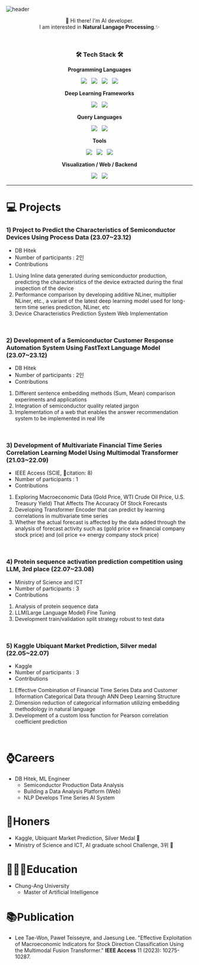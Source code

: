 <!--https://img.shields.io/badge/{보여질이름}-{배경컬러}?style=for-the-badge&logo={로고이름}&logoColor={로고컬러}-->
<!--
**Twlee95/Twlee95** is a ✨ _special_ ✨ repository because its `README.md` (this file) appears on your GitHub profile.

Here are some ideas to get you started:

- 🔭 I’m currently working on ...
- 🌱 I’m currently learning ...
- 👯 I’m looking to collaborate on ...
- 🤔 I’m looking for help with ...
- 💬 Ask me about ...
- 📫 How to reach me: ...
- 😄 Pronouns: ...
- ⚡ Fun fact: ...
-->



![header](https://capsule-render.vercel.app/api?type=rect&color=gradient&customColorList=0,2,2,5,30&section=header&height=200&text=Lee%20Taewon&animation=fadeIn)

<p align="center">
👋 Hi there! I'm AI developer.
</br>
I am interested in <b>Natural Langage Processing</b>.✨
</br>
</p>
</br>



<h3 align="center"><b>🛠 Tech Stack 🛠</b></h3>

<p align='center'> <b>Programming Languages </b></p>
<p align="center">
<img src="https://img.shields.io/badge/Python-3776AB?style=for-the-badge&logo=python&logoColor=white"/> &nbsp
<img src="https://img.shields.io/badge/C++-00599C?style=for-the-badge&logo=cplusplus&logoColor=white"/> &nbsp
<img src="https://img.shields.io/badge/C-A8B9CC?style=for-the-badge&logo=c&logoColor=white"/> &nbsp
<img src="https://img.shields.io/badge/R-276DC3?style=for-the-badge&logo=r&logoColor=white"/>
</p>
  
<p align='center'> <b>Deep Learning Frameworks</b> </p>
<p align="center">
<img src="https://img.shields.io/badge/Pytorch-EE4C2C?style=for-the-badge&logo=pytorch&logoColor=white"/> &nbsp
<img src="https://img.shields.io/badge/Tensorflow-FF6F00?style=for-the-badge&logo=tensorflow&logoColor=white"/>
</p>

<p align='center'> <b>Query Languages</b> </p>
<p align="center">
<img src="https://img.shields.io/badge/MySQL-4479A1?style=for-the-badge&logo=MySQL&logoColor=white"/> &nbsp
<img src="https://img.shields.io/badge/Oracle-F80000?style=for-the-badge&logo=oracle&logoColor=white"/>
</p>

<p align='center'> <b>Tools</b> </p>
<p align="center">
<img src="https://img.shields.io/badge/Github-444444?style=for-the-badge&logo=GitHub&logoColor=181717"> &nbsp
<img src="https://img.shields.io/badge/Git-444444?style=for-the-badge&logo=Git&logoColor=F05032"> &nbsp
<img src="https://img.shields.io/badge/Docker-2496ED?style=for-the-badge&logo=docker&logoColor=white">
</p>

<p align='center'> <b>Visualization / Web / Backend </b> </p>
<p align="center">
<img src="https://img.shields.io/badge/Plotly-3F4F75?style=for-the-badge&logo=plotly&logoColor=white"> &nbsp
<img src="https://img.shields.io/badge/Dash-008DE4?style=for-the-badge&logo=Dash&logoColor=white">
</p>

---
# 💻 Projects
   
### 1) Project to Predict the Characteristics of Semiconductor Devices Using Process Data (23.07~23.12)
-	DB Hitek
-	Number of participants : 2인
-	Contributions
1) Using Inline data generated during semiconductor production, predicting the characteristics of the device extracted during the final inspection of the device
2) Performance comparison by developing additive NLiner, multiplier NLiner, etc., a variant of the latest deep learning model used for long-term time series prediction, NLiner, etc
3) Device Characteristics Prediction System Web Implementation

</br>

### 2) Development of a Semiconductor Customer Response Automation System Using FastText Language Model (23.07~23.12)
-	DB Hitek
-	Number of participants : 2인
-	Contributions
1) Different sentence embedding methods (Sum, Mean) comparison experiments and applications
2) Integration of semiconductor quality related jargon
3) Implementation of a web that enables the answer recommendation system to be implemented in real life &nbsp;

</br>

### 3) Development of Multivariate Financial Time Series Correlation Learning Model Using Multimodal Transformer (21.03~22.09)
-	IEEE Access (SCIE, citation: 8)
-	Number of participants : 1
-	Contributions
1) Exploring Macroeconomic Data (Gold Price, WTI Crude Oil Price, U.S. Treasury Yield) That Affects The Accuracy Of Stock Forecasts
2) Developing Transformer Encoder that can predict by learning correlations in multivariate time series
3) Whether the actual forecast is affected by the data added through the analysis of forecast activity such as (gold price <-> financial company stock price) and (oil price <-> energy company stock price) &nbsp;

</br>

###  4) Protein sequence activation prediction competition using LLM, 3rd place (22.07~23.08)
-	Ministry of Science and ICT
-	Number of participants : 3
-	Contributions
1) Analysis of protein sequence data
2) LLM(Large Language Model) Fine Tuning
3) Development train/validation split strategy robust to test data &nbsp;

</br>

### 5) Kaggle Ubiquant Market Prediction, Silver medal (22.05~22.07)
-	Kaggle
-	Number of participants : 3
-	Contributions
1) Effective Combination of Financial Time Series Data and Customer Information Categorical Data through ANN Deep Learning Structure
2) Dimension reduction of categorical information utilizing embedding methodology in natural language
3) Development of a custom loss function for Pearson correlation coefficient prediction &nbsp;

</br>

# ⌚️Careers
* DB Hitek, ML Engineer
  * Semiconductor Production Data Analysis
  * Building a Data Analysis Platform (Web)
  * NLP Develops Time Series AI System

# 🎉Honers
* Kaggle, Ubiquant Market Prediction, Silver Medal 🥈
* Ministry of Science and ICT, AI graduate school Challenge, 3위 🥉

# 👨🏻‍🎓Education
* Chung-Ang University
    * Master of Artificial Intelligence

# 📚Publication
* Lee Tae-Won, Paweł Teisseyre, and Jaesung Lee. "Effective Exploitation of Macroeconomic Indicators for Stock Direction Classification Using the Multimodal Fusion Transformer." <b>IEEE Access</b> 11 (2023): 10275-10287.











